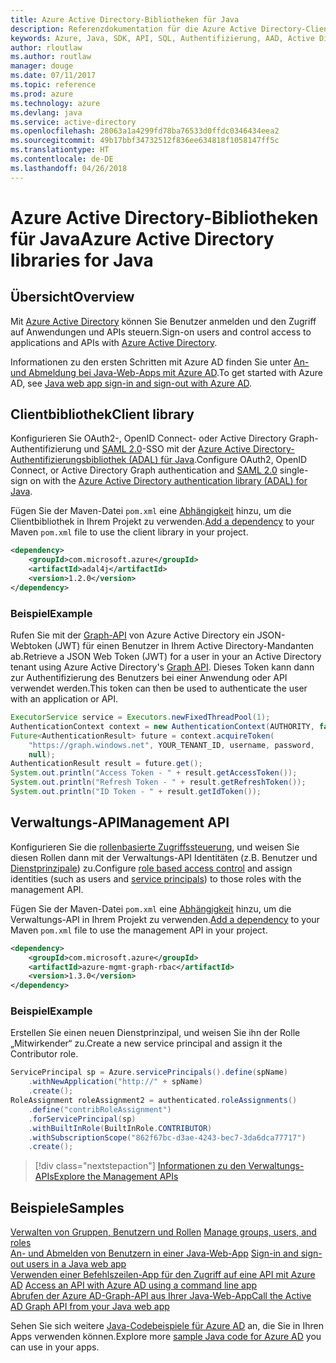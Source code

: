 ```yaml
---
title: Azure Active Directory-Bibliotheken für Java
description: Referenzdokumentation für die Azure Active Directory-Clientbibliotheken und -Verwaltungsbibliotheken für Java
keywords: Azure, Java, SDK, API, SQL, Authentifizierung, AAD, Active Directory, Graph, OAuth 2.0
author: rloutlaw
ms.author: routlaw
manager: douge
ms.date: 07/11/2017
ms.topic: reference
ms.prod: azure
ms.technology: azure
ms.devlang: java
ms.service: active-directory
ms.openlocfilehash: 28063a1a4299fd78ba76533d0ffdc0346434eea2
ms.sourcegitcommit: 49b17bbf34732512f836ee634818f1058147ff5c
ms.translationtype: HT
ms.contentlocale: de-DE
ms.lasthandoff: 04/26/2018
---
```

# <a name="azure-active-directory-libraries-for-java"></a><span data-ttu-id="ca39e-104">Azure Active Directory-Bibliotheken für Java</span><span class="sxs-lookup"><span data-stu-id="ca39e-104">Azure Active Directory libraries for Java</span></span>

## <a name="overview"></a><span data-ttu-id="ca39e-105">Übersicht</span><span class="sxs-lookup"><span data-stu-id="ca39e-105">Overview</span></span>

<span data-ttu-id="ca39e-106">Mit [Azure Active Directory](/azure/active-directory/active-directory-whatis) können Sie Benutzer anmelden und den Zugriff auf Anwendungen und APIs steuern.</span><span class="sxs-lookup"><span data-stu-id="ca39e-106">Sign-on users and control access to applications and APIs with [Azure Active Directory](/azure/active-directory/active-directory-whatis).</span></span>

<span data-ttu-id="ca39e-107">Informationen zu den ersten Schritten mit Azure AD finden Sie unter [An- und Abmeldung bei Java-Web-Apps mit Azure AD](/azure/active-directory/develop/active-directory-devquickstarts-webapp-java).</span><span class="sxs-lookup"><span data-stu-id="ca39e-107">To get started with Azure AD, see [Java web app sign-in and sign-out with Azure AD](/azure/active-directory/develop/active-directory-devquickstarts-webapp-java).</span></span>

## <a name="client-library"></a><span data-ttu-id="ca39e-108">Clientbibliothek</span><span class="sxs-lookup"><span data-stu-id="ca39e-108">Client library</span></span>

<span data-ttu-id="ca39e-109">Konfigurieren Sie OAuth2-, OpenID Connect- oder Active Directory Graph-Authentifizierung und [SAML 2.0](https://docs.microsoft.com/azure/active-directory/develop/active-directory-saml-protocol-reference)-SSO mit der [Azure Active Directory-Authentifizierungsbibliothek (ADAL) für Java](https://github.com/AzureAD/azure-activedirectory-library-for-java).</span><span class="sxs-lookup"><span data-stu-id="ca39e-109">Configure OAuth2, OpenID Connect, or Active Directory Graph authentication and [SAML 2.0](https://docs.microsoft.com/azure/active-directory/develop/active-directory-saml-protocol-reference) single-sign on with the [Azure Active Directory authentication library (ADAL) for Java](https://github.com/AzureAD/azure-activedirectory-library-for-java).</span></span>

<span data-ttu-id="ca39e-110">Fügen Sie der Maven-Datei `pom.xml` eine [Abhängigkeit](https://maven.apache.org/guides/getting-started/index.html#How_do_I_use_external_dependencies) hinzu, um die Clientbibliothek in Ihrem Projekt zu verwenden.</span><span class="sxs-lookup"><span data-stu-id="ca39e-110">[Add a dependency](https://maven.apache.org/guides/getting-started/index.html#How_do_I_use_external_dependencies) to your Maven `pom.xml` file to use the client library in your project.</span></span>

```XML
<dependency>
    <groupId>com.microsoft.azure</groupId>
    <artifactId>adal4j</artifactId>
    <version>1.2.0</version>
</dependency>
```   

### <a name="example"></a><span data-ttu-id="ca39e-111">Beispiel</span><span class="sxs-lookup"><span data-stu-id="ca39e-111">Example</span></span>

<span data-ttu-id="ca39e-112">Rufen Sie mit der [Graph-API](https://docs.microsoft.com/azure/active-directory/develop/active-directory-graph-api) von Azure Active Directory ein JSON-Webtoken (JWT) für einen Benutzer in Ihrem Active Directory-Mandanten ab.</span><span class="sxs-lookup"><span data-stu-id="ca39e-112">Retrieve a JSON Web Token (JWT) for a user in your an Active Directory tenant using Azure Active Directory's [Graph API](https://docs.microsoft.com/azure/active-directory/develop/active-directory-graph-api).</span></span> <span data-ttu-id="ca39e-113">Dieses Token kann dann zur Authentifizierung des Benutzers bei einer Anwendung oder API verwendet werden.</span><span class="sxs-lookup"><span data-stu-id="ca39e-113">This token can then be used to authenticate the user with an application or API.</span></span>

```java
ExecutorService service = Executors.newFixedThreadPool(1);
AuthenticationContext context = new AuthenticationContext(AUTHORITY, false, service);
Future<AuthenticationResult> future = context.acquireToken(
    "https://graph.windows.net", YOUR_TENANT_ID, username, password,
    null);
AuthenticationResult result = future.get();
System.out.println("Access Token - " + result.getAccessToken());
System.out.println("Refresh Token - " + result.getRefreshToken());
System.out.println("ID Token - " + result.getIdToken());
```

## <a name="management-api"></a><span data-ttu-id="ca39e-114">Verwaltungs-API</span><span class="sxs-lookup"><span data-stu-id="ca39e-114">Management API</span></span>

<span data-ttu-id="ca39e-115">Konfigurieren Sie die [rollenbasierte Zugriffssteuerung](/azure/active-directory/role-based-access-control-what-is), und weisen Sie diesen Rollen dann mit der Verwaltungs-API Identitäten (z.B. Benutzer und [Dienstprinzipale](https://docs.microsoft.com/azure/active-directory/develop/active-directory-application-objects)) zu.</span><span class="sxs-lookup"><span data-stu-id="ca39e-115">Configure [role based access control](/azure/active-directory/role-based-access-control-what-is) and assign identities (such as users and [service principals](https://docs.microsoft.com/azure/active-directory/develop/active-directory-application-objects)) to those roles with the management API.</span></span> 

<span data-ttu-id="ca39e-116">Fügen Sie der Maven-Datei `pom.xml` eine [Abhängigkeit](https://maven.apache.org/guides/getting-started/index.html#How_do_I_use_external_dependencies) hinzu, um die Verwaltungs-API in Ihrem Projekt zu verwenden.</span><span class="sxs-lookup"><span data-stu-id="ca39e-116">[Add a dependency](https://maven.apache.org/guides/getting-started/index.html#How_do_I_use_external_dependencies) to your Maven `pom.xml` file to use the management API in your project.</span></span>

```XML
<dependency>
    <groupId>com.microsoft.azure</groupId>
    <artifactId>azure-mgmt-graph-rbac</artifactId>
    <version>1.3.0</version>
</dependency>
```

### <a name="example"></a><span data-ttu-id="ca39e-117">Beispiel</span><span class="sxs-lookup"><span data-stu-id="ca39e-117">Example</span></span> 

<span data-ttu-id="ca39e-118">Erstellen Sie einen neuen Dienstprinzipal, und weisen Sie ihn der Rolle „Mitwirkender“ zu.</span><span class="sxs-lookup"><span data-stu-id="ca39e-118">Create a new service principal and assign it the Contributor role.</span></span>

```java
ServicePrincipal sp = Azure.servicePrincipals().define(spName)
    .withNewApplication("http://" + spName)
    .create();
RoleAssignment roleAssignment2 = authenticated.roleAssignments()
    .define("contribRoleAssignment")
    .forServicePrincipal(sp)
    .withBuiltInRole(BuiltInRole.CONTRIBUTOR)
    .withSubscriptionScope("862f67bc-d3ae-4243-bec7-3da6dca77717")
    .create();
```

> [!div class="nextstepaction"]
> [<span data-ttu-id="ca39e-119">Informationen zu den Verwaltungs-APIs</span><span class="sxs-lookup"><span data-stu-id="ca39e-119">Explore the Management APIs</span></span>](/java/api/overview/azure/activedirectory/management)


## <a name="samples"></a><span data-ttu-id="ca39e-120">Beispiele</span><span class="sxs-lookup"><span data-stu-id="ca39e-120">Samples</span></span>

<span data-ttu-id="ca39e-121">[Verwalten von Gruppen, Benutzern und Rollen](https://github.com/Azure-Samples/aad-java-browse-graph-and-manage-roles)  </span><span class="sxs-lookup"><span data-stu-id="ca39e-121">[Manage groups, users, and roles](https://github.com/Azure-Samples/aad-java-browse-graph-and-manage-roles)  </span></span>  
<span data-ttu-id="ca39e-122">[An- und Abmelden von Benutzern in einer Java-Web-App](https://github.com/Azure-Samples/active-directory-java-webapp-openidconnect)  </span><span class="sxs-lookup"><span data-stu-id="ca39e-122">[Sign-in and sign-out users in a Java web app](https://github.com/Azure-Samples/active-directory-java-webapp-openidconnect)  </span></span>  
<span data-ttu-id="ca39e-123">[Verwenden einer Befehlszeilen-App für den Zugriff auf eine API mit Azure AD](https://github.com/Azure-Samples/active-directory-java-native-headless) </span><span class="sxs-lookup"><span data-stu-id="ca39e-123">[Access an API with Azure AD using a command line app](https://github.com/Azure-Samples/active-directory-java-native-headless) </span></span>  
[<span data-ttu-id="ca39e-124">Abrufen der Azure AD-Graph-API aus Ihrer Java-Web-App</span><span class="sxs-lookup"><span data-stu-id="ca39e-124">Call the Active AD Graph API from your Java web app</span></span>](https://github.com/Azure-Samples/active-directory-java-graphapi-web/)  

<span data-ttu-id="ca39e-125">Sehen Sie sich weitere [Java-Codebeispiele für Azure AD](https://azure.microsoft.com/en-us/resources/samples/?term=active+directory&platform=java) an, die Sie in Ihren Apps verwenden können.</span><span class="sxs-lookup"><span data-stu-id="ca39e-125">Explore more [sample Java code for Azure AD](https://azure.microsoft.com/en-us/resources/samples/?term=active+directory&platform=java) you can use in your apps.</span></span>
